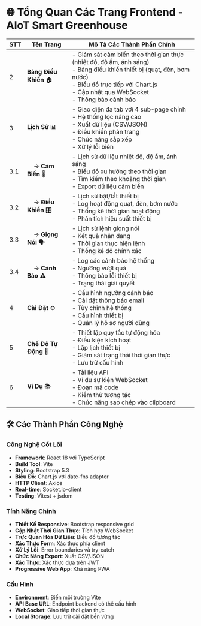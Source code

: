 # 🌐 Tổng Quan Các Trang Frontend - AIoT Smart Greenhouse

| STT | Tên Trang | Mô Tả Các Thành Phần Chính |
|-----|-----------|----------------------------|
| 2 | **Bảng Điều Khiển** 🏠 | - Giám sát cảm biến theo thời gian thực (nhiệt độ, độ ẩm, ánh sáng)<br>- Bảng điều khiển thiết bị (quạt, đèn, bơm nước)<br>- Biểu đồ trực tiếp với Chart.js<br>- Cập nhật qua WebSocket<br>- Thông báo cảnh báo |
| 3 | **Lịch Sử** 📊 | - Giao diện đa tab với 4 sub-page chính<br>- Hệ thống lọc nâng cao<br>- Xuất dữ liệu (CSV/JSON)<br>- Điều khiển phân trang<br>- Chức năng sắp xếp<br>- Xử lý lỗi biên |
| 3.1 | &nbsp;&nbsp;&nbsp;&nbsp;→ **Cảm Biến** 🌡️ | - Lịch sử dữ liệu nhiệt độ, độ ẩm, ánh sáng<br>- Biểu đồ xu hướng theo thời gian<br>- Tìm kiếm theo khoảng thời gian<br>- Export dữ liệu cảm biến |
| 3.2 | &nbsp;&nbsp;&nbsp;&nbsp;→ **Điều Khiển** 🎛️ | - Lịch sử bật/tắt thiết bị<br>- Log hoạt động quạt, đèn, bơm nước<br>- Thống kê thời gian hoạt động<br>- Phân tích hiệu suất thiết bị |
| 3.3 | &nbsp;&nbsp;&nbsp;&nbsp;→ **Giọng Nói** 🗣️ | - Lịch sử lệnh giọng nói<br>- Kết quả nhận dạng<br>- Thời gian thực hiện lệnh<br>- Thống kê độ chính xác |
| 3.4 | &nbsp;&nbsp;&nbsp;&nbsp;→ **Cảnh Báo** ⚠️ | - Log các cảnh báo hệ thống<br>- Ngưỡng vượt quá<br>- Thông báo lỗi thiết bị<br>- Trạng thái giải quyết |
| 4 | **Cài Đặt** ⚙️ | - Cấu hình ngưỡng cảnh báo<br>- Cài đặt thông báo email<br>- Tùy chỉnh hệ thống<br>- Cấu hình thiết bị<br>- Quản lý hồ sơ người dùng |
| 5 | **Chế Độ Tự Động** 🤖 | - Thiết lập quy tắc tự động hóa<br>- Điều kiện kích hoạt<br>- Lập lịch thiết bị<br>- Giám sát trạng thái thời gian thực<br>- Lưu trữ cấu hình |
| 6 | **Ví Dụ** 📚 | - Tài liệu API<br>- Ví dụ sự kiện WebSocket<br>- Đoạn mã code<br>- Kiểm thử tương tác<br>- Chức năng sao chép vào clipboard |

## 🛠️ Các Thành Phần Công Nghệ

### Công Nghệ Cốt Lõi
- **Framework**: React 18 với TypeScript
- **Build Tool**: Vite
- **Styling**: Bootstrap 5.3
- **Biểu Đồ**: Chart.js với date-fns adapter
- **HTTP Client**: Axios
- **Real-time**: Socket.io-client
- **Testing**: Vitest + jsdom

### Tính Năng Chính
- **Thiết Kế Responsive**: Bootstrap responsive grid
- **Cập Nhật Thời Gian Thực**: Tích hợp WebSocket
- **Trực Quan Hóa Dữ Liệu**: Biểu đồ tương tác
- **Xác Thực Form**: Xác thực phía client
- **Xử Lý Lỗi**: Error boundaries và try-catch
- **Chức Năng Export**: Xuất CSV/JSON
- **Xác Thực**: Xác thực dựa trên JWT
- **Progressive Web App**: Khả năng PWA

### Cấu Hình
- **Environment**: Biến môi trường Vite
- **API Base URL**: Endpoint backend có thể cấu hình
- **WebSocket**: Giao tiếp thời gian thực
- **Local Storage**: Lưu trữ cài đặt bền vững